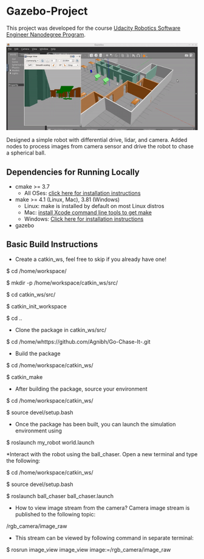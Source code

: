 # Gazebo-Project

This project was developed for the course [Udacity Robotics Software Engineer Nanodegree Program](https://www.udacity.com/course/robotics-software-engineer--nd209).

<img src="robot.gif"/>

Designed a simple robot with differential drive, lidar, and camera. Added nodes to process images from camera sensor and drive the robot to chase a spherical ball.

## Dependencies for Running Locally
* cmake >= 3.7
  * All OSes: [click here for installation instructions](https://cmake.org/install/)
* make >= 4.1 (Linux, Mac), 3.81 (Windows)
  * Linux: make is installed by default on most Linux distros
  * Mac: [install Xcode command line tools to get make](https://developer.apple.com/xcode/features/)
  * Windows: [Click here for installation instructions](http://gnuwin32.sourceforge.net/packages/make.htm)
* gazebo

## Basic Build Instructions

* Create a catkin_ws, feel free to skip if you already have one!

$ cd /home/workspace/

$ mkdir -p /home/workspace/catkin_ws/src/

$ cd catkin_ws/src/

$ catkin_init_workspace

$ cd ..

* Clone the package in catkin_ws/src/

$ cd /home/whttps://github.com/Agnibh/Go-Chase-It-.git

* Build the  package

$ cd /home/workspace/catkin_ws/ 

$ catkin_make

* After building the package, source your environment

$ cd /home/workspace/catkin_ws/

$ source devel/setup.bash

* Once the package has been built, you can launch the simulation environment using

$ roslaunch my_robot world.launch

*Interact with the robot using the ball_chaser. Open a new terminal and type the following:

$ cd /home/workspace/catkin_ws/

$ source devel/setup.bash

$ roslaunch ball_chaser ball_chaser.launch

* How to view image stream from the camera? Camera image stream is published to the following topic:

/rgb_camera/image_raw

* This stream can be viewed by following command in separate terminal:

$ rosrun image_view image_view image:=/rgb_camera/image_raw
